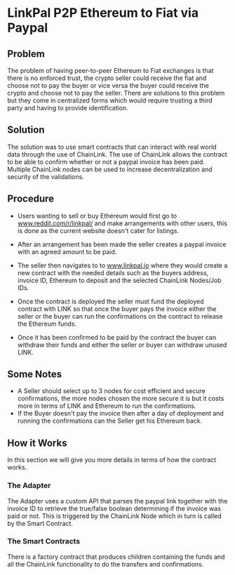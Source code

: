 

# LinkPal P2P Ethereum to Fiat via Paypal

## Problem

The problem of having peer-to-peer Ethereum to Fiat exchanges is that there is no enforced trust, the crypto seller could receive the fiat and choose not to pay the buyer or vice versa the buyer could receive the crypto and choose not to pay the seller. There are solutions to this problem but they come in centralized forms which would require trusting a third party and having to provide identification.

## Solution

The solution was to use smart contracts that can interact with real world data through the use of ChainLink. The use of ChainLink allows the contract to be able to confirm whether or not a paypal invoice has been paid. Multiple ChainLink nodes can be used to increase decentralization and security of the validations.

## Procedure

- Users wanting to sell or buy Ethereum would first go to www.reddit.com/r/linkpal/ and make arrangements with other users, this is 	done as the current website doesn't cater for listings.

- After an arrangement has been made the seller creates a paypal invoice with an agreed amount to be paid.
- The seller then navigates to to www.linkpal.io where they would create a new contract with the needed details such as the buyers 	address, invoice ID, Ethereum to deposit and the selected ChainLink Nodes/Job IDs.
- Once the contract is deployed the seller must fund the deployed contract with LINK so that once the buyer pays the invoice either 	the seller or the buyer can run the confirmations on the contract to release the Ethereum funds.
- Once it has been confirmed to be paid by the contract the buyer can withdraw their funds and either the seller or buyer can 	       withdraw unused LINK.

## Some Notes

- A Seller should select up to 3 nodes for cost efficient and secure confirmations, the more nodes chosen the more secure it is but it costs more in terms of LINK and Ethereum to run the confirmations.
- If the Buyer doesn't pay the invoice then after a day of deployment and running the confirmations can the Seller get his Ethereum back.

## How it Works

In this section we will give you more details in terms of how the contract works.

### The Adapter

The Adapter uses a custom API that parses the paypal link together with the invoice ID to retrieve the true/false boolean determining if the invoice was paid or not. This is triggered by the ChainLink Node which in turn is called by the Smart Contract.

### The Smart Contracts
There is a factory contract that produces children containing the funds and all the ChainLink functionality to do the transfers and confirmations.

